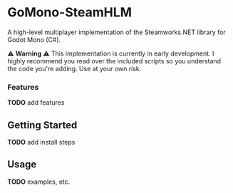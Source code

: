 # GoMono-SteamHLM
A high-level multiplayer implementation of the Steamworks.NET library for Godot Mono (C#).

⚠️ **Warning** ⚠️ This implementation is currently in early development. I highly recommend you read over the included scripts so you understand the code you're adding. Use at your own risk.

### Features
**TODO** add features

## Getting Started
**TODO** add install steps

## Usage
**TODO** examples, etc.
